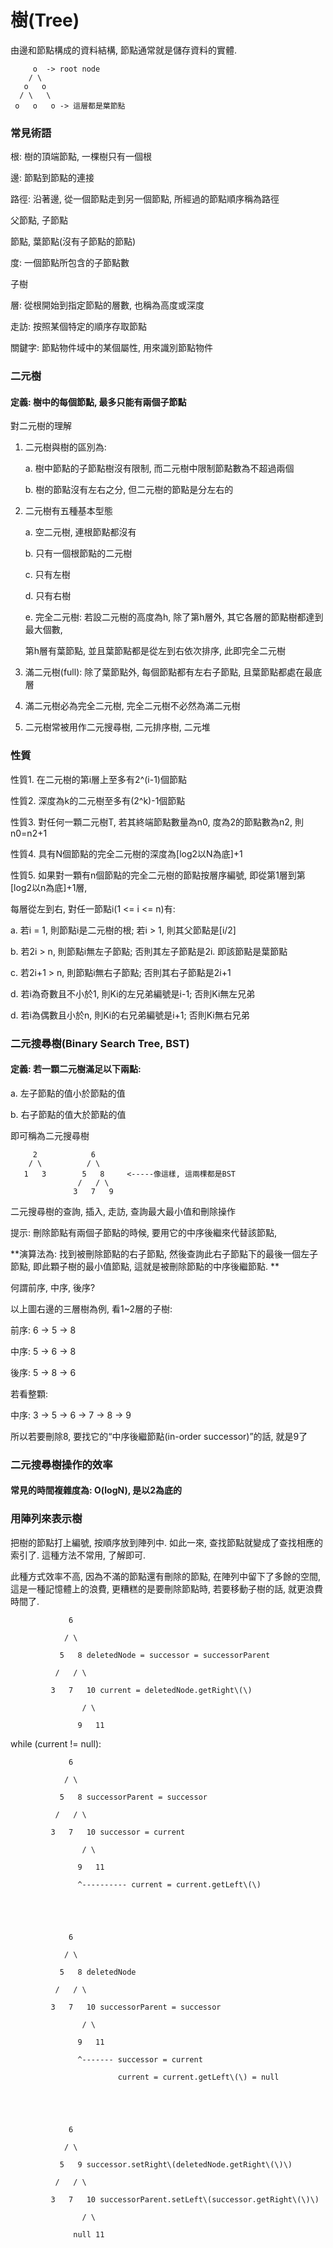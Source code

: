# 樹\(Tree\)

由邊和節點構成的資料結構, 節點通常就是儲存資料的實體.

```
     o  -> root node
    / \
   o   o
  / \   \
 o   o   o -> 這層都是葉節點
```



### 常見術語

根: 樹的頂端節點, 一棵樹只有一個根

邊: 節點到節點的連接

路徑: 沿著邊, 從一個節點走到另一個節點, 所經過的節點順序稱為路徑

父節點, 子節點

節點, 葉節點\(沒有子節點的節點\)

度: 一個節點所包含的子節點數

子樹

層: 從根開始到指定節點的層數, 也稱為高度或深度

走訪: 按照某個特定的順序存取節點

關鍵字: 節點物件域中的某個屬性, 用來識別節點物件



### 二元樹

#### 定義: 樹中的每個節點, 最多只能有兩個子節點

對二元樹的理解

1. 二元樹與樹的區別為:

   a. 樹中節點的子節點樹沒有限制, 而二元樹中限制節點數為不超過兩個

   b. 樹的節點沒有左右之分, 但二元樹的節點是分左右的

2. 二元樹有五種基本型態

   a. 空二元樹, 連根節點都沒有

   b. 只有一個根節點的二元樹

   c. 只有左樹

   d. 只有右樹

   e. 完全二元樹: 若設二元樹的高度為h, 除了第h層外, 其它各層的節點樹都達到最大個數,

   第h層有葉節點, 並且葉節點都是從左到右依次排序, 此即完全二元樹

3. 滿二元樹\(full\): 除了葉節點外, 每個節點都有左右子節點, 且葉節點都處在最底層

4. 滿二元樹必為完全二元樹, 完全二元樹不必然為滿二元樹

5. 二元樹常被用作二元搜尋樹, 二元排序樹, 二元堆



### 性質

性質1. 在二元樹的第i層上至多有2^\(i-1\)個節點

性質2. 深度為k的二元樹至多有\(2^k\)-1個節點

性質3. 對任何一顆二元樹T, 若其終端節點數量為n0, 度為2的節點數為n2, 則n0=n2+1

性質4. 具有N個節點的完全二元樹的深度為\[log2以N為底\]+1

性質5. 如果對一顆有n個節點的完全二元樹的節點按層序編號, 即從第1層到第\[log2以n為底\]+1層,

每層從左到右, 對任一節點i\(1 &lt;= i &lt;= n\)有:

a. 若i = 1, 則節點i是二元樹的根; 若i &gt; 1, 則其父節點是\[i/2\]

b. 若2i &gt; n, 則節點i無左子節點; 否則其左子節點是2i. 即該節點是葉節點

c. 若2i+1 &gt; n, 則節點i無右子節點; 否則其右子節點是2i+1

d. 若i為奇數且不小於1, 則Ki的左兄弟編號是i-1; 否則Ki無左兄弟

d. 若i為偶數且小於n, 則Ki的右兄弟編號是i+1; 否則Ki無右兄弟



### 二元搜尋樹\(Binary Search Tree, BST\)

#### 定義: 若一顆二元樹滿足以下兩點:

a. 左子節點的值小於節點的值

b. 右子節點的值大於節點的值

即可稱為二元搜尋樹

```
     2            6
    / \          / \
   1   3        5   8     <-----像這樣, 這兩棵都是BST
               /   / \
              3   7   9
```



二元搜尋樹的查詢, 插入, 走訪, 查詢最大最小值和刪除操作

提示: 刪除節點有兩個子節點的時候, 要用它的中序後繼來代替該節點,

**演算法為: 找到被刪除節點的右子節點, 然後查詢此右子節點下的最後一個左子節點, 即此顆子樹的最小值節點, 這就是被刪除節點的中序後繼節點.   **



何謂前序, 中序, 後序?

以上圖右邊的三層樹為例, 看1~2層的子樹:

前序: 6 -&gt; 5 -&gt; 8

中序: 5 -&gt; 6 -&gt; 8

後序: 5 -&gt; 8 -&gt; 6

若看整顆:

中序: 3 -&gt; 5 -&gt; 6 -&gt; 7 -&gt; 8 -&gt; 9

所以若要刪除8, 要找它的“中序後繼節點\(in-order successor\)”的話, 就是9了



### 二元搜尋樹操作的效率

#### 常見的時間複雜度為: O\(logN\), 是以2為底的



### 用陣列來表示樹

把樹的節點打上編號, 按順序放到陣列中. 如此一來, 查找節點就變成了查找相應的索引了. 這種方法不常用, 了解即可.

此種方式效率不高, 因為不滿的節點還有刪除的節點, 在陣列中留下了多餘的空間, 這是一種記憶體上的浪費, 更糟糕的是要刪除節點時, 若要移動子樹的話, 就更浪費時間了.





```
             6

            / \

           5   8 deletedNode = successor = successorParent

          /   / \

         3   7   10 current = deletedNode.getRight\(\)

                / \

               9   11
```

while \(current != null\):

```
             6

            / \

           5   8 successorParent = successor

          /   / \

         3   7   10 successor = current

                / \

               9   11

               ^---------- current = current.getLeft\(\)





             6

            / \

           5   8 deletedNode

          /   / \

         3   7   10 successorParent = successor

                / \

               9   11

               ^------- successor = current

                        current = current.getLeft\(\) = null





             6

            / \

           5   9 successor.setRight\(deletedNode.getRight\(\)\)

          /   / \

         3   7   10 successorParent.setLeft\(successor.getRight\(\)\)

                / \

              null 11                                          
```



